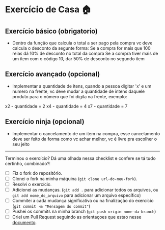 # Exercício de Casa 🏠 

## Exercício básico (obrigatorio)

- Dentro da função que calcula o total a ser pago pela compra vc deve calcula o desconto da segunte forma:
Se a compra for mais que 100 reias dá 10% de desconto no total da compra
Se a compra tiver mais de um item com o código 10, dar 50% de desconto no segundo item

## Exercício avançado (opcional)

- Implementar a quantidade de itens, quando a pessoa digitar 'x' e um numero na frente, vc deve mudar a quantidade de intens daquele produto para o número que foi digita na frente, exemplo:

x2 - quantidade = 2
x4 - quantidade = 4
x7 - quantidade = 7

## Exercício ninja (opcional)

- Implementar o cancelamento de um item na compra, esse cancelamento deve ser feito da forma como vc achar melhor, vc é livre pra escolher o seu jeito

---

Terminou o exercício? Dá uma olhada nessa checklist e confere se tá tudo certinho, combinado?!

- [ ] Fiz o fork do repositório.
- [ ] Clonei o fork na minha máquina (`git clone url-do-meu-fork`).
- [ ] Resolvi o exercício.
- [ ] Adicionei as mudanças. (`git add .` para adicionar todos os arquivos, ou `git add nome_do_arquivo` para adicionar um arquivo específico)
- [ ] Commitei a cada mudança significativa ou na finalização do exercício (`git commit -m "Mensagem do commit"`)
- [ ] Pushei os commits na minha branch (`git push origin nome-da-branch`)
- [ ] Criei um Pull Request seguindo as orientaçoes que estao nesse [documento](https://github.com/mflilian/repo-example/blob/main/exercicios/para-casa/instrucoes-pull-request.md).
